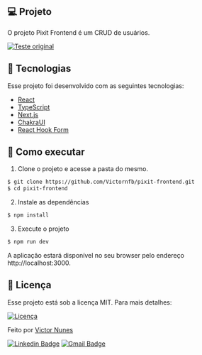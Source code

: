 ## 💻 Projeto

O projeto Pixit Frontend é um CRUD de usuários.

<p align="left">
    <a href="https://gist.github.com/Victornfb/a7b97215f87b4f1f83652082a0e12e3a#file-pixit_teste-pdf" target="_blank">
        <img align="center" src="https://img.shields.io/badge/-Teste_original-202323?style=flat&logo=Fireship&logoColor=#EB844E" alt="Teste original"/>
    </a>
</p>

## 🧪 Tecnologias

Esse projeto foi desenvolvido com as seguintes tecnologias:

- [React](https://reactjs.org)
- [TypeScript](https://www.typescriptlang.org/)
- [Next.js](https://nextjs.org/)
- [ChakraUI](https://chakra-ui.com/)
- [React Hook Form](https://react-hook-form.com/)

## 🚀 Como executar

1. Clone o projeto e acesse a pasta do mesmo.

```bash
$ git clone https://github.com/Victornfb/pixit-frontend.git
$ cd pixit-frontend
```

2. Instale as dependências

```bash
$ npm install
```

3. Execute o projeto

```bash
$ npm run dev
```

A aplicação estará disponível no seu browser pelo endereço http://localhost:3000.

## 📝 Licença

Esse projeto está sob a licença MIT. Para mais detalhes:

<a href="https://opensource.org/licenses/MIT" target="_blank"><img alt="Licença" src="https://img.shields.io/badge/license-MIT-0a66c2?style=flat-square"></a>

Feito por [Victor Nunes](https://victornfb.com.br/)

[![Linkedin Badge](https://img.shields.io/badge/-Victor%20Nunes-0a66c2?style=flat-square&logo=Linkedin&logoColor=white&link=https://www.linkedin.com/in/victornfb/)](https://www.linkedin.com/in/victornfb/)
[![Gmail Badge](https://img.shields.io/badge/-victornfb@outlook.com-ea4435?style=flat-square&logo=Gmail&logoColor=white&link=mailto:victornfb@outlook.com)](mailto:victornfb@outlook.com)

